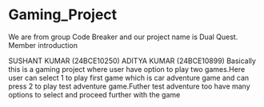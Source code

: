 # Gaming_Project
We are from group Code Breaker and our project name is Dual Quest. Member introduction

SUSHANT KUMAR (24BCE10250)
ADITYA KUMAR (24BCE10899)
Basically this is a gaming project where user have option to play two games.Here user can select 1 to play first game which is car adventure game and can press 2 to play test adventure game.Futher test adventure too have many options to select and proceed further with the game
